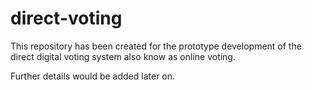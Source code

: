 # direct-voting
This repository has been created for the prototype development of the direct digital voting system also know as online voting.

Further details would be added later on.
